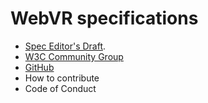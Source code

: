 # WebVR specifications

* [Spec Editor's Draft](https://w3c.github.io/webvr/).
* [W3C Community Group](https://www.w3.org/community/webvr/)
* [GitHub](https://github.com/w3c/webvr)
* How to contribute
* Code of Conduct
